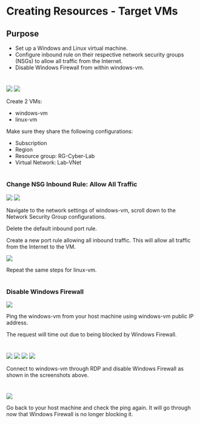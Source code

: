 # Creating Resources - Target VMs

<h2>Purpose</h2>

- Set up a Windows and Linux virtual machine.
- Configure inbound rule on their respective network security groups (NSGs) to allow all traffic from the Internet.
- Disable Windows Firewall from within windows-vm.

#
<img src="https://raw.githubusercontent.com/melisaaaaaaaaa-er/Creating-Resources-Target-VMS-Images/main/1.png"/>

<img src="https://raw.githubusercontent.com/melisaaaaaaaaa-er/Creating-Resources-Target-VMS-Images/main/2.png"/>

Create 2 VMs:
- windows-vm
- linux-vm

Make sure they share the following configurations:
- Subscription
- Region
- Resource group: RG-Cyber-Lab
- Virtual Network: Lab-VNet

#
<h3>Change NSG Inbound Rule: Allow All Traffic</h3>

<img src="https://raw.githubusercontent.com/melisaaaaaaaaa-er/Creating-Resources-Target-VMS-Images/main/3.png"/>

<img src="https://raw.githubusercontent.com/melisaaaaaaaaa-er/Creating-Resources-Target-VMS-Images/main/4.png"/>

Navigate to the network settings of windows-vm, scroll down to the Network Security Group configurations.

Delete the default inbound port rule.

Create a new port rule allowing all inbound traffic. This will allow all traffic from the Internet to the VM. 

<img src="https://raw.githubusercontent.com/melisaaaaaaaaa-er/Creating-Resources-Target-VMS-Images/main/5.png"/>

Repeat the same steps for linux-vm.

#
<h3>Disable Windows Firewall</h3>

<img src="https://raw.githubusercontent.com/melisaaaaaaaaa-er/Installing-Microsoft-SQL-Server-Images/main/1.png"/>

Ping the windows-vm from your host machine using windows-vm public IP address.

The request will time out due to being blocked by Windows Firewall.

#
<img src="https://raw.githubusercontent.com/melisaaaaaaaaa-er/Installing-Microsoft-SQL-Server-Images/main/2.png"/>

<img src="https://raw.githubusercontent.com/melisaaaaaaaaa-er/Installing-Microsoft-SQL-Server-Images/main/3.png"/>

<img src="https://raw.githubusercontent.com/melisaaaaaaaaa-er/Installing-Microsoft-SQL-Server-Images/main/4.png"/>

<img src="https://raw.githubusercontent.com/melisaaaaaaaaa-er/Installing-Microsoft-SQL-Server-Images/main/5.png"/>

Connect to windows-vm through RDP and disable Windows Firewall as shown in the screenshots above.

#
<img src="https://raw.githubusercontent.com/melisaaaaaaaaa-er/Installing-Microsoft-SQL-Server-Images/main/6.png"/>

Go back to your host machine and check the ping again. It will go through now that Windows Firewall is no longer blocking it.
